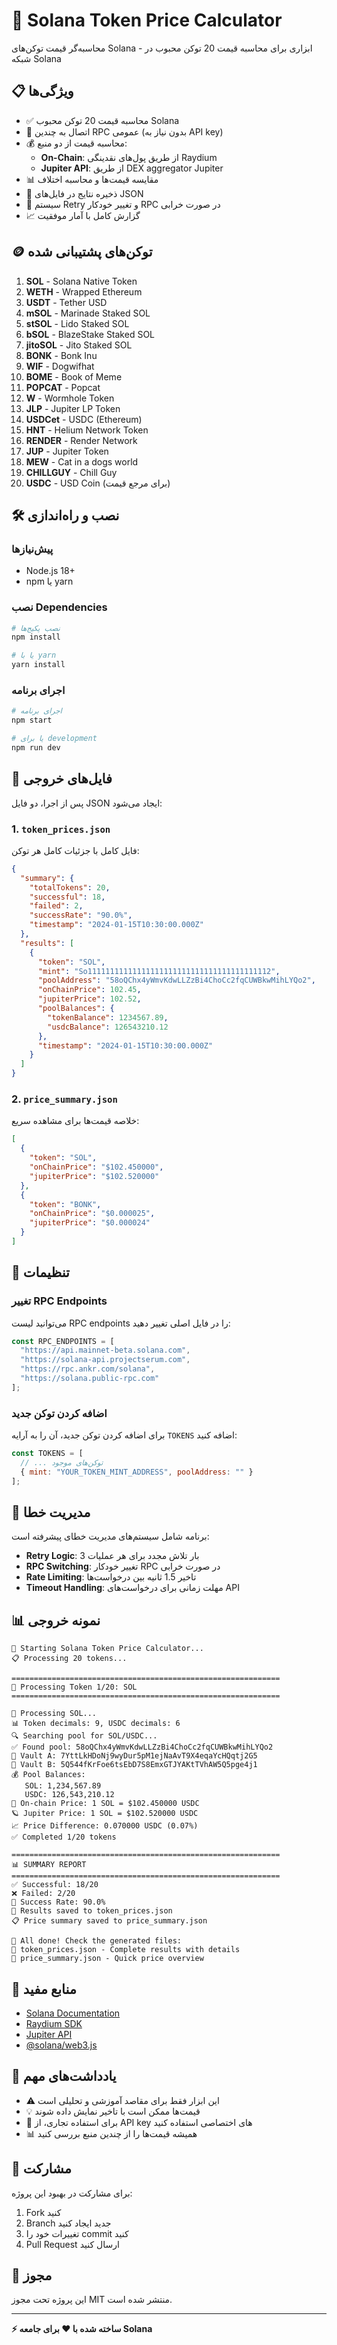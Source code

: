 # 🚀 Solana Token Price Calculator

محاسبه‌گر قیمت توکن‌های Solana - ابزاری برای محاسبه قیمت 20 توکن محبوب در شبکه Solana

## 📋 ویژگی‌ها

- ✅ محاسبه قیمت 20 توکن محبوب Solana
- 🔗 اتصال به چندین RPC عمومی (بدون نیاز به API key)
- 💰 محاسبه قیمت از دو منبع:
  - **On-Chain**: از طریق پول‌های نقدینگی Raydium
  - **Jupiter API**: از طریق DEX aggregator Jupiter
- 📊 مقایسه قیمت‌ها و محاسبه اختلاف
- 💾 ذخیره نتایج در فایل‌های JSON
- 🔄 سیستم Retry و تغییر خودکار RPC در صورت خرابی
- 📈 گزارش کامل با آمار موفقیت

## 🪙 توکن‌های پشتیبانی شده

1. **SOL** - Solana Native Token
2. **WETH** - Wrapped Ethereum
3. **USDT** - Tether USD
4. **mSOL** - Marinade Staked SOL
5. **stSOL** - Lido Staked SOL
6. **bSOL** - BlazeStake Staked SOL
7. **jitoSOL** - Jito Staked SOL
8. **BONK** - Bonk Inu
9. **WIF** - Dogwifhat
10. **BOME** - Book of Meme
11. **POPCAT** - Popcat
12. **W** - Wormhole Token
13. **JLP** - Jupiter LP Token
14. **USDCet** - USDC (Ethereum)
15. **HNT** - Helium Network Token
16. **RENDER** - Render Network
17. **JUP** - Jupiter Token
18. **MEW** - Cat in a dogs world
19. **CHILLGUY** - Chill Guy
20. **USDC** - USD Coin (برای مرجع قیمت)

## 🛠 نصب و راه‌اندازی

### پیش‌نیازها
- Node.js 18+ 
- npm یا yarn

### نصب Dependencies

```bash
# نصب پکیج‌ها
npm install

# یا با yarn
yarn install
```

### اجرای برنامه

```bash
# اجرای برنامه
npm start

# یا برای development
npm run dev
```

## 📁 فایل‌های خروجی

پس از اجرا، دو فایل JSON ایجاد می‌شود:

### 1. `token_prices.json`
فایل کامل با جزئیات کامل هر توکن:
```json
{
  "summary": {
    "totalTokens": 20,
    "successful": 18,
    "failed": 2,
    "successRate": "90.0%",
    "timestamp": "2024-01-15T10:30:00.000Z"
  },
  "results": [
    {
      "token": "SOL",
      "mint": "So11111111111111111111111111111111111111112",
      "poolAddress": "58oQChx4yWmvKdwLLZzBi4ChoCc2fqCUWBkwMihLYQo2",
      "onChainPrice": 102.45,
      "jupiterPrice": 102.52,
      "poolBalances": {
        "tokenBalance": 1234567.89,
        "usdcBalance": 126543210.12
      },
      "timestamp": "2024-01-15T10:30:00.000Z"
    }
  ]
}
```

### 2. `price_summary.json`
خلاصه قیمت‌ها برای مشاهده سریع:
```json
[
  {
    "token": "SOL",
    "onChainPrice": "$102.450000",
    "jupiterPrice": "$102.520000"
  },
  {
    "token": "BONK",
    "onChainPrice": "$0.000025",
    "jupiterPrice": "$0.000024"
  }
]
```

## 🔧 تنظیمات

### تغییر RPC Endpoints
می‌توانید لیست RPC endpoints را در فایل اصلی تغییر دهید:

```javascript
const RPC_ENDPOINTS = [
  "https://api.mainnet-beta.solana.com",
  "https://solana-api.projectserum.com", 
  "https://rpc.ankr.com/solana",
  "https://solana.public-rpc.com"
];
```

### اضافه کردن توکن جدید
برای اضافه کردن توکن جدید، آن را به آرایه `TOKENS` اضافه کنید:

```javascript
const TOKENS = [
  // ... توکن‌های موجود
  { mint: "YOUR_TOKEN_MINT_ADDRESS", poolAddress: "" }
];
```

## 🚨 مدیریت خطا

برنامه شامل سیستم‌های مدیریت خطای پیشرفته است:

- **Retry Logic**: 3 بار تلاش مجدد برای هر عملیات
- **RPC Switching**: تغییر خودکار RPC در صورت خرابی
- **Rate Limiting**: تاخیر 1.5 ثانیه بین درخواست‌ها
- **Timeout Handling**: مهلت زمانی برای درخواست‌های API

## 📊 نمونه خروجی

```
🎯 Starting Solana Token Price Calculator...
📋 Processing 20 tokens...

============================================================
🔢 Processing Token 1/20: SOL
============================================================

🚀 Processing SOL...
📊 Token decimals: 9, USDC decimals: 6
🔍 Searching pool for SOL/USDC...
✅ Found pool: 58oQChx4yWmvKdwLLZzBi4ChoCc2fqCUWBkwMihLYQo2
🏦 Vault A: 7YttLkHDoNj9wyDur5pM1ejNaAvT9X4eqaYcHQqtj2G5
🏦 Vault B: 5Q544fKrFoe6tsEbD7S8EmxGTJYAKtTVhAW5Q5pge4j1
💰 Pool Balances:
   SOL: 1,234,567.89
   USDC: 126,543,210.12
💎 On-chain Price: 1 SOL = $102.450000 USDC
🪐 Jupiter Price: 1 SOL = $102.520000 USDC
📈 Price Difference: 0.070000 USDC (0.07%)
✅ Completed 1/20 tokens

============================================================
📊 SUMMARY REPORT
============================================================
✅ Successful: 18/20
❌ Failed: 2/20
🎯 Success Rate: 90.0%
💾 Results saved to token_prices.json
📋 Price summary saved to price_summary.json

🎉 All done! Check the generated files:
📄 token_prices.json - Complete results with details
📄 price_summary.json - Quick price overview
```

## 🔗 منابع مفید

- [Solana Documentation](https://docs.solana.com/)
- [Raydium SDK](https://github.com/raydium-io/raydium-sdk)
- [Jupiter API](https://docs.jup.ag/)
- [@solana/web3.js](https://github.com/solana-labs/solana-web3.js)

## 📝 یادداشت‌های مهم

- ⚠️ این ابزار فقط برای مقاصد آموزشی و تحلیلی است
- 💡 قیمت‌ها ممکن است با تاخیر نمایش داده شوند
- 🔄 برای استفاده تجاری، از API key های اختصاصی استفاده کنید
- 📊 همیشه قیمت‌ها را از چندین منبع بررسی کنید

## 🤝 مشارکت

برای مشارکت در بهبود این پروژه:
1. Fork کنید
2. Branch جدید ایجاد کنید
3. تغییرات خود را commit کنید
4. Pull Request ارسال کنید

## 📄 مجوز

این پروژه تحت مجوز MIT منتشر شده است.

---

**⚡ ساخته شده با ❤️ برای جامعه Solana**